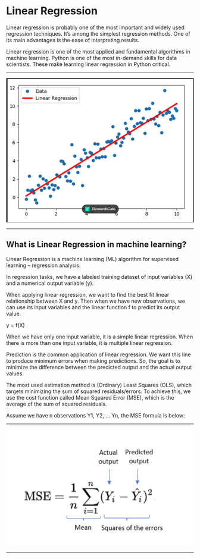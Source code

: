 # Linear Regression

Linear regression is probably one of the most important and widely used regression techniques. It’s among the simplest regression methods. One of its main advantages is the ease of interpreting results.

Linear regression is one of the most applied and fundamental algorithms in machine learning. Python is one of the most in-demand skills for data scientists. These make learning linear regression in Python critical.


---

<p align="center">
    <img src="Linear_Regression.png" width="700" hight ="800">
</p>

---
## What is Linear Regression in machine learning?
Linear Regression is a machine learning (ML) algorithm for supervised learning – regression analysis.

In regression tasks, we have a labeled training dataset of input variables (X) and a numerical output variable (y).

When applying linear regression, we want to find the best fit linear relationship between X and y. Then when we have new observations, we can use its input variables and the linear function f to predict its output value.

y = f(X)

When we have only one input variable, it is a simple linear regression. When there is more than one input variable, it is multiple linear regression.



Prediction is the common application of linear regression. We want this line to produce minimum errors when making predictions.
So, the goal is to minimize the difference between the predicted output and the actual output values.

The most used estimation method is (Ordinary) Least Squares (OLS), which targets minimizing the sum of squared residuals/errors. To achieve this, we use the cost function called Mean Squared Error (MSE), which is the average of the sum of squared residuals.

Assume we have n observations Y1, Y2, … Yn, the MSE formula is below:

---

<p align="center">
    <img src="Mean_Squared_Error.png" width="700" hight ="800">
</p>

---
